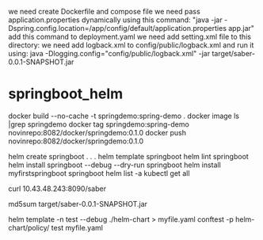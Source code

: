 we need create Dockerfile and compose file
we need pass application.properties dynamically using this command: "java -jar -Dspring.config.location=/app/config/default/application.properties app.jar" add this command to deployment.yaml
we need add setting.xml file to this directory: 
we need add logback.xml to config/public/logback.xml and run it using:  java -Dlogging.config="config/public/logback.xml" -jar target/saber-0.0.1-SNAPSHOT.jar


# springboot_helm

docker build --no-cache -t springdemo:spring-demo .
docker image ls |grep springdemo
docker tag springdemo:spring-demo novinrepo:8082/docker/springdemo:0.1.0
docker push  novinrepo:8082/docker/springdemo:0.1.0

helm create springboot
.
.
.
helm template springboot
helm lint springboot
helm install springboot --debug --dry-run springboot
helm install myfirstspringboot springboot
helm list -a
kubectl get all

curl 10.43.48.243:8090/saber


md5sum target/saber-0.0.1-SNAPSHOT.jar

helm template -n test --debug ./helm-chart > myfile.yaml
conftest -p helm-chart/policy/ test myfile.yaml


